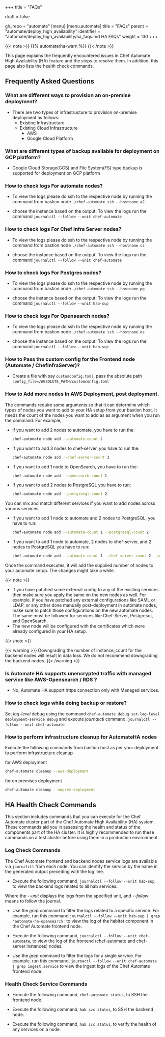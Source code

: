 +++
title = "FAQs"

draft = false

gh_repo = "automate"
[menu]
  [menu.automate]
    title = "FAQs"
    parent = "automate/deploy_high_availability"
    identifier = "automate/deploy_high_availability/ha_faqs.md HA FAQs"
    weight = 130
+++

{{< note >}}
{{% automate/ha-warn %}}
{{< /note >}}

This page explains the frequently encountered issues in Chef Automate High Availability (HA) feature and the steps to resolve them. In addition, this page also lists the health check commands.

## Frequently Asked Questions

### What are different ways to provision an on-premise deployment?
- There are two types of infrastructure to provision on-premise deployment as follows:
   -  Existing Infrastructure
   -  Existing Cloud Infrastructure
      -  AWS
      -  Google Cloud Platform

### What are different types of backup available for deployment on GCP platform?
- Google Cloud Storage(GCS) and File System(FS) type backup is supported for deployment on GCP platform

### How to check logs For automate nodes?
- To view the logs please do ssh to the respective node by running the command from bastion node 
`./chef-automate ssh --hostname a2`

- choose the instance based on the output. To view the logs run the command 
`journalctl --follow --unit chef-automate` 

### How to check logs For Chef Infra Server nodes?
- To view the logs please do ssh to the respective node by running the command from bastion node 
`./chef-automate ssh --hostname cs`

- choose the instance based on the output. To view the logs run the command 
`journalctl --follow --unit chef-automate` 

### How to check logs For Postgres nodes?
- To view the logs please do ssh to the respective node by running the command from bastion node 
`./chef-automate ssh --hostname pg`

- choose the instance based on the output. To view the logs run the command 
`journalctl --follow --unit hab-sup` 

### How to check logs For Opensearch nodes?
- To view the logs please do ssh to the respective node by running the command from bastion node 
`./chef-automate ssh --hostname os`

- choose the instance based on the output. To view the logs run the command 
`journalctl --follow --unit hab-sup` 

### How to Pass the custom config for the Frontend node (Automate / ChefInfraServer)?
- Create a file with say `customconfig.toml`, pass the absolute path `config_file=/ABSOLUTE_PATH/customconfig.toml`



### How to Add more nodes In AWS Deployment, post deployment. 
The commands require some arguments so that it can determine which types of nodes you want to add to your HA setup from your bastion host. It needs the count of the nodes you want to add as as argument when you run the command.
For example,

- if you want to add 2 nodes to automate, you have to run the:

    ```sh
    chef-automate node add --automate-count 2
    ```

- If you want to add 3 nodes to chef-server, you have to run the:

    ```sh
    chef-automate node add --chef-server-count 3
    ```

- If you want to add 1 node to OpenSearch, you have to run the:

    ```sh
    chef-automate node add --opensearch-count 1
    ```

- If you want to add 2 nodes to PostgreSQL you have to run:

    ```sh
    chef-automate node add --postgresql-count 2
    ```

You can mix and match different services if you want to add nodes across various services.

- If you want to add 1 node to automate and 2 nodes to PostgreSQL, you have to run:

    ```sh
    chef-automate node add --automate-count 1 --postgresql-count 2
    ```

- If you want to add 1 node to automate, 2 nodes to chef-server, and 2 nodes to PostgreSQL you have to run:

    ```sh
    chef-automate node add --automate-count 1 --chef-server-count 2 --postgresql-count 2
    ```

Once the command executes, it will add the supplied number of nodes to your automate setup. The changes might take a while.

{{< note >}}

- If you have patched some external config to any of the existing services then make sure you apply the same on the new nodes as well.
For example, if you have patched any external configurations like SAML or LDAP, or any other done manually post-deployment in automate nodes, make sure to patch those configurations on the new automate nodes. The same must be followed for services like Chef-Server, Postgresql, and OpenSearch.
- The new node will be configured with the certificates which were already configured in your HA setup.

{{< /note >}}


{{< warning >}}
  Downgrading the number of instance_count for the backend nodes will result in data loss. We do not recommend downgrading the backend nodes.
{{< /warning >}}

### Is Automate HA supports unencrypted traffic with managed service like AWS-Opensearch / RDS ?
 - No, Automate HA support https connection only with Managed services. 


### How to check logs while doing backup or restore?

Set *log-level* debug using the command `chef-automate debug set-log-level deployment-service debug` and execute *journalctl* command, `journalctl --follow --unit chef-automate`.


### How to perform infrastructure cleanup for AutomateHA nodes

Execute the following commands from bastion host as per your deployment to perform infrastructure cleanup

for AWS deployment
```bash
chef-automate cleanup --aws-deployment
```

for on premises deployment
```bash
chef-automate cleanup --onprem-deployment
```

## HA Health Check Commands

This section includes commands that you can execute for the Chef Automate cluster part of the Chef Automate High Availability (HA) system. These commands aid you in assessing the health and status of the components part of the HA cluster. It is highly recommended to run these commands on a test cluster before using them in a production environment.

### Log Check Commands

The Chef Automate frontend and backend nodes service logs are available via `journalctl` from each node. You can identify the service by the name in the generated output preceding with the log line.

- Execute the following command, `journalctl --follow --unit hab-sup`, to view the backend logs related to all hab services.

Where the *--unit* displays the logs from the specified unit, and *--follow* means to follow the journal.

- Use the *grep* command to filter the logs related to a specific service. For example, run this command `journalctl --follow --unit hab-sup | grep 'automate-ha-opensearch'` to view the log of the habitat component in the Chef Automate frontend node.

- Execute the following command, `journalctl --follow --unit chef-automate`, to view the log of the frontend (chef-automate and chef-server instances) nodes.

- Use the *grep* command to filter the logs for a single service. For example, run this command, `journactl --follow --unit chef-automate | grep ingest.service` to view the ingest logs of the Chef Automate frontend node.

### Health Check Service Commands

- Execute the following command, `chef-automate status`, to SSH the frontend node.

- Execute the following command, `hab svc status`, to SSH the backend node.

- Execute the following command, `hab svc status`, to verify the health of any services on a node.
